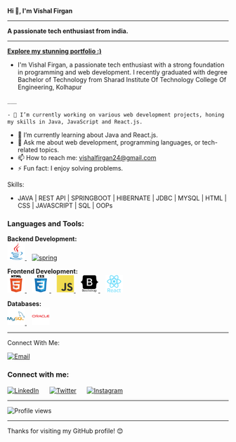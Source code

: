  __Hi 👋, I'm Vishal Firgan__
__________________

__A passionate tech enthusiast from india.__

_____________

__[ Explore my stunning portfolio :) ](https://vishalfirgan.github.io/My-Portfolio/)__



   - I'm Vishal Firgan, a passionate tech enthusiast with a strong foundation in programming and web development.
    I recently graduated with degree Bachelor of Technology from Sharad Institute Of Technology College Of Engineering, Kolhapur

    ___

    - 🔭 I’m currently working on various web development projects, honing my skills in Java, JavaScript and React.js.
- 🌱 I’m currently learning about Java and React.js.
- 💬 Ask me about web development, programming languages, or tech-related topics.
- 📫 How to reach me: [vishalfirgan24@gmail.com](mailto:vishalfirgan24@gmail.com)
- ⚡ Fun fact: I enjoy solving problems.


Skills:
           
-   JAVA | REST API | SPRINGBOOT | HIBERNATE | JDBC | MYSQL | HTML | CSS | JAVASCRIPT | SQL  | OOPs


<h3 align="left">Languages and Tools:</h3>

<!-- Backend Development -->
<p align="left"> 
    <strong>Backend Development:</strong><br>
    <a href="https://www.java.com" target="_blank" rel="noreferrer"> <img src="https://raw.githubusercontent.com/devicons/devicon/master/icons/java/java-original.svg" alt="java" width="40" height="40"/> </a>&nbsp;&nbsp;
    <a href="https://spring.io/" target="_blank" rel="noreferrer"> <img src="https://www.vectorlogo.zone/logos/springio/springio-icon.svg" alt="spring" width="40" height="40"/> </a>
</p>

<!-- Frontend Development -->
<p align="left"> 
    <strong>Frontend Development:</strong><br>
    <a href="https://www.w3.org/html/" target="_blank" rel="noreferrer"> <img src="https://raw.githubusercontent.com/devicons/devicon/master/icons/html5/html5-original-wordmark.svg" alt="html5" width="40" height="40"/> </a>&nbsp;&nbsp;
    <a href="https://www.w3schools.com/css/" target="_blank" rel="noreferrer"> <img src="https://raw.githubusercontent.com/devicons/devicon/master/icons/css3/css3-original-wordmark.svg" alt="css3" width="40" height="40"/> </a>&nbsp;&nbsp;
    <a href="https://developer.mozilla.org/en-US/docs/Web/JavaScript" target="_blank" rel="noreferrer"> <img src="https://raw.githubusercontent.com/devicons/devicon/master/icons/javascript/javascript-original.svg" alt="javascript" width="40" height="40"/> </a>&nbsp;&nbsp;
    <a href="https://getbootstrap.com" target="_blank" rel="noreferrer"> <img src="https://raw.githubusercontent.com/devicons/devicon/master/icons/bootstrap/bootstrap-plain-wordmark.svg" alt="bootstrap" width="40" height="40"/> </a>&nbsp;&nbsp;
    <a href="https://reactjs.org/" target="_blank" rel="noreferrer"> <img src="https://raw.githubusercontent.com/devicons/devicon/master/icons/react/react-original-wordmark.svg" alt="react" width="40" height="40"/> </a>
</p>

<!-- Databases -->
<p align="left"> 
    <strong>Databases:</strong><br>
    <a href="https://www.mysql.com/" target="_blank" rel="noreferrer"> <img src="https://raw.githubusercontent.com/devicons/devicon/master/icons/mysql/mysql-original-wordmark.svg" alt="mysql" width="40" height="40"/> </a>&nbsp;&nbsp;
    <a href="https://www.oracle.com/" target="_blank" rel="noreferrer"> <img src="https://raw.githubusercontent.com/devicons/devicon/master/icons/oracle/oracle-original.svg" alt="oracle" width="40" height="40"/> </a>
</p>






_______________


Connect With Me:


[![Email](https://img.shields.io/badge/Email-Contact%20Me-red)](mailto:vishalfirgan24@gmail.com)

<h3 align="left">Connect with me:</h3>
<p align="left">
    <a href="https://www.linkedin.com/in/vishal-firgan-2440bb226/" target="_blank" rel="noreferrer"><img align="center" src="https://img.shields.io/badge/LinkedIn-Connect-blue?style=for-the-badge&logo=linkedin" alt="LinkedIn" height="30" width="135" style="margin-right: 10px;" /></a>
    <span style="margin-right: 10px;"></span>
    <a href="https://twitter.com/VishalFirgan" target="_blank" rel="noreferrer"><img align="center" src="https://img.shields.io/badge/Twitter-1DA1F2?style=for-the-badge&logo=twitter&logoColor=white" alt="Twitter" height="30" width="85" style="margin-right: 10px;" /></a>
    <span style="margin-right: 10px;"></span>
    <a href="https://www.instagram.com/vishal_firgan/" target="_blank" rel="noreferrer"><img align="center" src="https://img.shields.io/badge/Instagram-E4405F?style=for-the-badge&logo=instagram&logoColor=white" alt="Instagram" height="30" width="100" style="margin-right: 10px;" /></a>
</p>



---

![Profile views](https://komarev.com/ghpvc/?username=vishalfirgan&color=brightgreen)


____________________________

Thanks for visiting my GitHub profile! 😊
